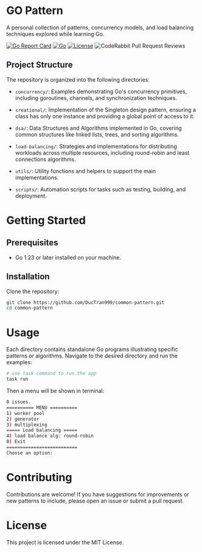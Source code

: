 # GO Pattern
A personal collection of patterns, concurrency models, and load balancing techniques explored while learning Go.

[![Go Report Card](https://goreportcard.com/badge/github.com/DucTran999/common-pattern)](https://goreportcard.com/report/github.com/DucTran999/common-pattern)
[![Go](https://img.shields.io/badge/Go-1.23-blue?logo=go)](https://golang.org)
[![License](https://img.shields.io/github/license/DucTran999/common-pattern)](LICENSE)
![CodeRabbit Pull Request Reviews](https://img.shields.io/coderabbit/prs/github/DucTran999/common-pattern?utm_source=oss&utm_medium=github&utm_campaign=DucTran999%2Fcommon-pattern&labelColor=171717&color=FF570A&link=https%3A%2F%2Fcoderabbit.ai&label=CodeRabbit+Reviews)

## Project Structure
The repository is organized into the following directories:

- `concurrency/`: Examples demonstrating Go's concurrency primitives, including goroutines, channels, and synchronization techniques.

- `creational/`: Implementation of the Singleton design pattern, ensuring a class has only one instance and providing a global point of access to it.

- `dsa/`: Data Structures and Algorithms implemented in Go, covering common structures like linked lists, trees, and sorting algorithms.

- `load-balancing/`: Strategies and implementations for distributing workloads across multiple resources, including round-robin and least connections algorithms.

- `utils/`: Utility functions and helpers to support the main implementations.

- `scripts/`: Automation scripts for tasks such as testing, building, and deployment.

# Getting Started
## Prerequisites
- Go 1.23 or later installed on your machine.

## Installation
Clone the repository:
```bash
git clone https://github.com/DucTran999/common-pattern.git
cd common-pattern
```

# Usage
Each directory contains standalone Go programs illustrating specific patterns or algorithms. Navigate to the desired directory and run the examples:
```sh
# use task command to run the app
task run
```
Then a menu will be shown in terminal:
```sh
0 issues. 
========== MENU ==========
1) worker pool
2) generator
3) multiplexing
===== Load balancing =====
4) load balance alg: round-robin
0) Exit
==========================
Choose an option: 
```

# Contributing
Contributions are welcome! If you have suggestions for improvements or new patterns to include, please open an issue or submit a pull request.

# License
This project is licensed under the MIT License.